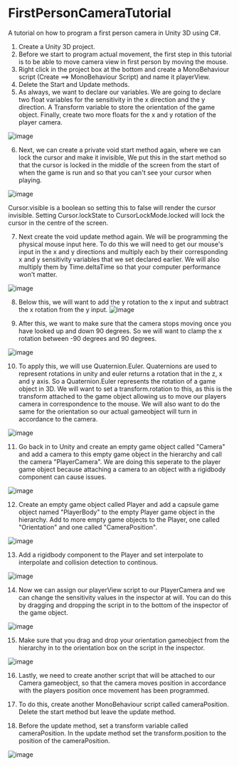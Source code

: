 # FirstPersonCameraTutorial
A tutorial on how to program a first person camera in Unity 3D using C#. 

1.  Create a Unity 3D project.
2.  Before we start to program actual movement, the first step in this tutorial is to be able to move camera view in first person by moving the mouse.
3.  Right click in the project box at the bottom and create a MonoBehaviour script (Create ==> MonoBehaviour Script) and name it playerView.
4.  Delete the Start and Update methods.
5.  As always, we want to declare our variables. We are going to declare two float variables for the sensitivity in the x direction and the y direction. A Transform variable to store the orientation of the game object. Finally, create two more floats for the x and y rotation of the player camera.

![image](https://github.com/user-attachments/assets/394fdba2-2b82-45b7-9ca0-270d93449e2f)

6. Next, we can create a private void start method again, where we can lock the cursor and make it invisible, We put this in the start method so that the cursor is locked in the middle of the screen from the start of when the game is run and so that you can't see your cursor when playing.

![image](https://github.com/user-attachments/assets/83b9a065-fc10-4791-ae52-21b1d2adfc2e)

Cursor.visible is a boolean so setting this to false will render the cursor invisible.
Setting Cursor.lockState to CursorLockMode.locked will lock the cursor in the centre of the screen.

7. Next create the void update method again. We will be programming the physical mouse input here. To do this we will need to get our mouse's input in the x and y directions and multiply each by their corresponding x and y sensitivity variables that we set declared earlier. We will also multiply them by Time.deltaTime so that your computer performance won't matter.
 
![image](https://github.com/user-attachments/assets/abce57ad-8544-4dfb-92be-2609d1f170e4)

8. Below this, we will want to add the y rotation to the x input and subtract the x rotation from the y input.
![image](https://github.com/user-attachments/assets/83e3763c-40c8-4159-b709-7344df08b9ff)

9. After this, we want to make sure that the camera stops moving once you have looked up and down 90 degrees. So we will want to clamp the x rotation between -90 degrees and 90 degrees.
 
![image](https://github.com/user-attachments/assets/e7a010c2-e950-43f2-964f-f7a39dd9cf4a)

10. To apply this, we will use Quaternion.Euler. Quaternions are used to represent rotations in unity and euler returns a rotation that in the z, x and y axis. So a Quaternion.Euler represents the rotation of a game object in 3D. We will want to set a transform.rotation to this, as this is the transform attached to the game object allowing us to move our players camera in correspondence to the mouse. We will also want to do the same for the orientation so our actual gameobject will turn in accordance to the camera.
 
![image](https://github.com/user-attachments/assets/61f08f3d-a0c8-4297-bfc2-12c48f0ce798)

11. Go back in to Unity and create an empty game object called "Camera" and add a camera to this empty game object in the hierarchy and call the camera "PlayerCamera". We are doing this seperate to the player game object because attaching a camera to an object with a rigidbody component can cause issues.

![image](https://github.com/user-attachments/assets/9ea0caa6-a52a-4c1c-ae38-29af79838b2d)

12. Create an empty game object called Player and add a capsule game object named "PlayerBody" to the empty Player game object in the hierarchy. Add to more empty game objects to the Player, one called "Orientation" and one called "CameraPosition".

![image](https://github.com/user-attachments/assets/f5f32fea-1db0-4fa1-b911-0ebd877bf760)

13. Add a rigidbody component to the Player and set interpolate to interpolate and collision detection to continous.
 
![image](https://github.com/user-attachments/assets/8afe61f4-6a84-4e14-8d3f-b1863d7e2f34)

14. Now we can assign our playerView script to our PlayerCamera and we can change the sensitivity values in the inspector at will. You can do this by dragging and dropping the script in to the bottom of the inspector of the game object.

![image](https://github.com/user-attachments/assets/3c7d985c-c1d9-4dc7-996a-29a2536e9953)

15. Make sure that you drag and drop your orientation gameobject from the hierarchy in to the orientation box on the script in the inspector.
 
![image](https://github.com/user-attachments/assets/94c618ba-2812-48d9-9a5c-6d9c45e8c966)

16. Lastly, we need to create another script that will be attached to our Camera gameobject, so that the camera moves position in accordance with the players position once movement has been programmed.

17. To do this, create another MonoBehaviour script called cameraPosition. Delete the start method but leave the update method.

18. Before the update method, set a transform variable called cameraPosition. In the update method set the transform.position to the position of the cameraPosition.

![image](https://github.com/user-attachments/assets/17782260-ffa9-4c31-ba49-a2afc0153288)

 



 



 


    




